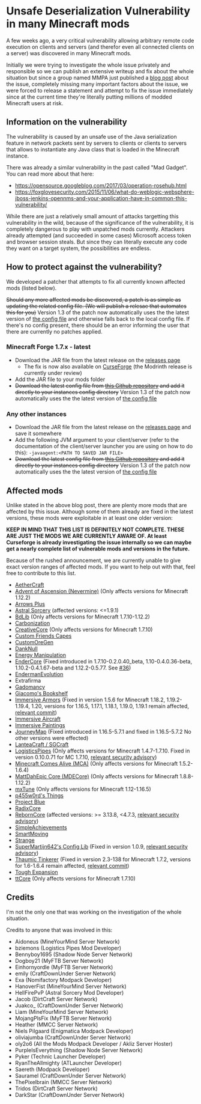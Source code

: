 # Unsafe Deserialization Vulnerability in many Minecraft mods

A few weeks ago, a very critical vulnerability allowing arbitrary remote code execution on clients and servers (and therefor even all connected clients on a server) was discovered in many Minecraft mods.

Initially we were trying to investigate the whole issue privately and responsible so we can publish an extensive writeup and fix about the whole situation but since a group
named MMPA just published a [blog post](https://blog.mmpa.info/posts/bleeding-pipe/) about the issue, completely missing many important factors about the issue, we were forced to release a statement and attempt to fix the issue immediately since at
the current time they're literally putting millions of modded Minecraft users at risk.

## Information on the vulnerability

The vulnerability is caused by an unsafe use of the Java serialization feature in network packets sent by servers to clients or clients to servers that allows to instantiate any Java class that is loaded in the Minecraft instance.

There was already a similar vulnerability in the past called "Mad Gadget". You can read more about that here:
- https://opensource.googleblog.com/2017/03/operation-rosehub.html
- https://foxglovesecurity.com/2015/11/06/what-do-weblogic-websphere-jboss-jenkins-opennms-and-your-application-have-in-common-this-vulnerability/

While there are just a relatively small amount of attacks targetting this vulnerability in the wild, because of the significance of the vulnerability, it is completely dangerous to play with unpatched mods currently.
Attackers already attempted (and succeeded in some cases) Microsoft access token and browser session steals. But since they can literally execute any code they want on a target system, the possibilities are endless.

## How to protect against the vulnerability?

We developed a patcher that attempts to fix all currently known affected mods (listed below).

~~Should any more affected mods be discovered, a patch is as simple as updating the related config file. (We will publish a relesae that automates this for you)~~ Version 1.3 of the patch now automatically uses the the latest version of [the config file](https://github.com/dogboy21/serializationisbad/blob/master/serializationisbad.json) and otherwise falls back to the local config file. If there's no config present, there should be an error informing the user that there are currently no patches applied.

### Minecraft Forge 1.7.x - latest

- Download the JAR file from the latest release on the [releases page](https://github.com/dogboy21/serializationisbad/releases)
  - The fix is now also available on [CurseForge](https://www.curseforge.com/minecraft/mc-mods/serializationisbad) (the Modrinth release is currently under review)
- Add the JAR file to your mods folder
- ~~Download the latest config file from [this Github repository](https://github.com/dogboy21/serializationisbad/blob/master/serializationisbad.json) and add it directly to your instances config directory~~  Version 1.3 of the patch now automatically uses the the latest version of [the config file](https://github.com/dogboy21/serializationisbad/blob/master/serializationisbad.json)

### Any other instances

- Download the JAR file from the latest release on the [releases page](https://github.com/dogboy21/serializationisbad/releases) and save it somewhere
- Add the following JVM argument to your client/server (refer to the documentation of the client/server launcher you are using on how to do this): `-javaagent:<PATH TO SAVED JAR FILE>`
- ~~Download the latest config file from [this Github repository](https://github.com/dogboy21/serializationisbad/blob/master/serializationisbad.json) and add it directly to your instances config directory~~ Version 1.3 of the patch now automatically uses the the latest version of [the config file](https://github.com/dogboy21/serializationisbad/blob/master/serializationisbad.json)

## Affected mods

Unlike stated in the above blog post, there are plenty more mods that are affected by this issue.
Although some of them already are fixed in the latest versions, these mods were exploitable in at least one older version:

**KEEP IN MIND THAT THIS LIST IS DEFINITELY NOT COMPLETE. THESE ARE JUST THE MODS WE ARE CURRENTLY AWARE OF. At least Curseforge is already investigating the issue internally so we can maybe get a nearly complete list of vulnerable mods and versions in the future.**

Because of the rushed announcement, we are currently unable to give exact version ranges of affected mods. If you want to help out with that, feel free to contribute to this list.

- [AetherCraft](https://www.curseforge.com/minecraft/mc-mods/aec)
- [Advent of Ascension (Nevermine)](https://www.curseforge.com/minecraft/mc-mods/advent-of-ascension-nevermine) (Only affects versions for Minecraft 1.12.2)
- [Arrows Plus](https://www.minecraftforum.net/forums/mapping-and-modding-java-edition/minecraft-mods/1290719-1-6-2-ssp-smp-arrows-plus-v1-0-0-minecraft)
- [Astral Sorcery](https://www.curseforge.com/minecraft/mc-mods/astral-sorcery) (affected versions: <=1.9.1)
- [BdLib](https://www.curseforge.com/minecraft/mc-mods/bdlib) (Only affects versions for Minecraft 1.7.10-1.12.2)
- [Carbonization](https://www.curseforge.com/minecraft/mc-mods/carbonization)
- [CreativeCore](https://www.curseforge.com/minecraft/mc-mods/creativecore) (Only affects versions for Minecraft 1.7.10)
- [Custom Friends Capes](https://www.curseforge.com/minecraft/mc-mods/custom-friends-capes)
- [CustomOreGen](https://www.curseforge.com/minecraft/mc-mods/customoregen)
- [DankNull](https://www.curseforge.com/minecraft/mc-mods/dank-null)
- [Energy Manipulation](https://www.minecraftforum.net/forums/mapping-and-modding-java-edition/minecraft-mods/1290125-1-6-4-1-6-2-1-5-2-1-4-7-energy-manipulation-1-1)
- [EnderCore](https://www.curseforge.com/minecraft/mc-mods/endercore) (Fixed introduced in 1.7.10-0.2.0.40_beta, 1.10-0.4.0.36-beta, 1.10.2-0.4.1.67-beta and 1.12.2-0.5.77. See [#36](https://github.com/dogboy21/serializationisbad/issues/36))
- [EndermanEvolution](https://www.curseforge.com/minecraft/mc-mods/enderman-evolution)
- Extrafirma
- [Gadomancy](https://www.curseforge.com/minecraft/mc-mods/gadomancy)
- [Giacomo's Bookshelf](https://www.curseforge.com/minecraft/mc-mods/giacomos-bookshelf)
- [Immersive Armors](https://www.curseforge.com/minecraft/mc-mods/immersive-armors) (Fixed in version 1.5.6 for Minecraft 1.18.2, 1.19.2-1.19.4, 1.20, versions for 1.16.5, 1.17.1, 1.18.1, 1.19.0, 1.19.1 remain affected, [relevant commit](https://github.com/Luke100000/ImmersiveArmors/issues/68))
- [Immersive Aircraft](https://www.curseforge.com/minecraft/mc-mods/immersive-aircraft)
- [Immersive Paintings](https://www.curseforge.com/minecraft/mc-mods/immersive-paintings)
- [JourneyMap](https://www.curseforge.com/minecraft/mc-mods/journeymap) (Fixed introduced in 1.16.5-5.7.1 and fixed in 1.16.5-5.7.2 No other versions were effected)
- [LanteaCraft / SGCraft](https://www.minecraftforum.net/forums/mapping-and-modding-java-edition/minecraft-mods/1292427-lanteacraft)
- [LogisticsPipes](https://www.curseforge.com/minecraft/mc-mods/logistics-pipes) (Only affects versions for Minecraft 1.4.7-1.7.10. Fixed in version 0.10.0.71 for MC 1.7.10, [relevant security advisory](https://github.com/RS485/LogisticsPipes/security/advisories/GHSA-mcp7-xf3v-25x3))
- [Minecraft Comes Alive (MCA)](https://www.curseforge.com/minecraft/mc-mods/minecraft-comes-alive-mca) (Only affects versions for Minecraft 1.5.2-1.6.4)
- [MattDahEpic Core (MDECore)](https://www.curseforge.com/minecraft/mc-mods/mattdahepic-core) (Only affects versions for Minecraft 1.8.8-1.12.2)
- [mxTune](https://www.curseforge.com/minecraft/mc-mods/mxtune) (Only affects versions for Minecraft 1.12-1.16.5)
- [p455w0rd's Things](https://www.curseforge.com/minecraft/mc-mods/p455w0rds-things)
- [Project Blue](https://www.csse.canterbury.ac.nz/greg.ewing/minecraft/mods/ProjectBlue/)
- [RadixCore](https://www.curseforge.com/minecraft/mc-mods/radixcore)
- [RebornCore](https://www.curseforge.com/minecraft/mc-mods/reborncore) (affected versions: >= 3.13.8, <4.7.3, [relevant security advisory](https://github.com/TechReborn/RebornCore/security/advisories/GHSA-r7pg-4xrf-7mrm))
- [SimpleAchievements](https://www.curseforge.com/minecraft/mc-mods/simple-achievements)
- [SmartMoving](https://www.minecraftforum.net/forums/mapping-and-modding-java-edition/minecraft-mods/1274224-smart-moving)
- [Strange](https://www.curseforge.com/minecraft/mc-mods/strange)
- [SuperMartijn642's Config Lib](https://www.curseforge.com/minecraft/mc-mods/supermartijn642s-config-lib) (Fixed in version 1.0.9, [relevant security advisory](https://github.com/SuperMartijn642/SuperMartijn642sConfigLib/security/advisories/GHSA-f4r5-w453-2jx6))
- [Thaumic Tinkerer](https://www.curseforge.com/minecraft/mc-mods/thaumic-tinkerer) (Fixed in version 2.3-138 for Minecraft 1.7.2, versions for 1.6-1.6.4 remain affected, [relevant commit](https://github.com/Thaumic-Tinkerer/ThaumicTinkerer/commit))
- [Tough Expansion](https://www.curseforge.com/minecraft/mc-mods/tough-expansion)
- [ttCore](https://www.curseforge.com/minecraft/mc-mods/ttcore) (Only affects versions for Minecraft 1.7.10)

## Credits

I'm not the only one that was working on the investigation of the whole situation.

Credits to anyone that was involved in this:

- Aidoneus (MineYourMind Server Network)
- bziemons (Logistics Pipes Mod Developer)
- Bennyboy1695 (Shadow Node Server Network)
- Dogboy21 (MyFTB Server Network)
- Einhornyordle (MyFTB Server Network)
- emily (CraftDownUnder Server Network)
- Exa (Nomifactory Modpack Developer)
- HanoverFist (MineYourMind Server Network)
- HellFirePvP (Astral Sorcery Mod Developer)
- Jacob (DirtCraft Server Network)
- Juakco_ (CraftDownUnder Server Network)
- Lìam (MineYourMind Server Network)
- MojangPlsFix (MyFTB Server Network)
- Heather (MMCC Server Network)
- Niels Pilgaard (Enigmatica Modpack Developer)
- oliviajumba (CraftDownUnder Server Network)
- oly2o6 (All the Mods Modpack Developer / Akliz Server Hoster)
- PurpleIsEverything (Shadow Node Server Network)
- Pyker (Technic Launcher Developer)
- RyanTheAllmighty (ATLauncher Developer)
- Saereth (Modpack Developer)
- Sauramel (CraftDownUnder Server Network)
- ThePixelbrain (MMCC Server Network)
- Tridos (DirtCraft Server Network)
- DarkStar (CraftDownUnder Server Network)
